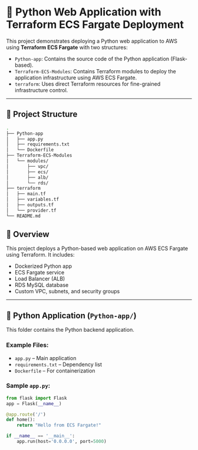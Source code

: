 # 🚀 Python Web Application with Terraform ECS Fargate Deployment

This project demonstrates deploying a Python web application to AWS using **Terraform ECS Fargate** with two structures:

- `Python-app`: Contains the source code of the Python application (Flask-based).
- `Terraform-ECS-Modules`: Contains Terraform modules to deploy the application infrastructure using AWS ECS Fargate.
- `terraform`: Uses direct Terraform resources for fine-grained infrastructure control.
---
## 📁 Project Structure

```bash
.
├── Python-app
│   ├── app.py
│   ├── requirements.txt
│   └── Dockerfile
├── Terraform-ECS-Modules
│   └── modules/
│       ├── vpc/
│       ├── ecs/
│       ├── alb/
│       └── rds/
├── terraform
│   ├── main.tf
│   ├── variables.tf
│   ├── outputs.tf
│   └── provider.tf
└── README.md


```

## 🚀 Overview

This project deploys a Python-based web application on AWS ECS Fargate using Terraform. It includes:

- Dockerized Python app
- ECS Fargate service
- Load Balancer (ALB)
- RDS MySQL database
- Custom VPC, subnets, and security groups

---

## 🐍 Python Application (`Python-app/`)

This folder contains the Python backend application.

### Example Files:
- `app.py` – Main application
- `requirements.txt` – Dependency list
- `Dockerfile` – For containerization

### Sample `app.py`:
```python
from flask import Flask
app = Flask(__name__)

@app.route('/')
def home():
    return "Hello from ECS Fargate!"

if __name__ == '__main__':
    app.run(host='0.0.0.0', port=5000)

